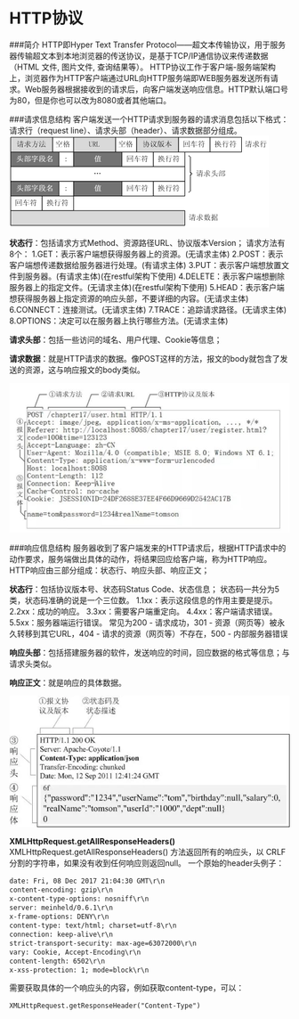 HTTP协议
===================

###简介
HTTP即Hyper Text Transfer Protocol——超文本传输协议，用于服务器传输超文本到本地浏览器的传送协议，是基于TCP/IP通信协议来传递数据（HTML 文件, 图片文件, 查询结果等）。
HTTP协议工作于客户端-服务端架构上，浏览器作为HTTP客户端通过URL向HTTP服务端即WEB服务器发送所有请求。Web服务器根据接收到的请求后，向客户端发送响应信息。HTTP默认端口号为80，但是你也可以改为8080或者其他端口。

###请求信息结构
客户端发送一个HTTP请求到服务器的请求消息包括以下格式：请求行（request line）、请求头部（header）、请求数据部分组成。
![](./相关文件/4.1.png)


**状态行**：包括请求方式Method、资源路径URL、协议版本Version；
请求方法有8个：
1.GET：表示客户端想获得服务器上的资源。(无请求主体)
2.POST：表示客户端想传递数据给服务器进行处理。(有请求主体)
3.PUT：表示客户端想放置文件到服务器。(有请求主体)(在restful架构下使用)
4.DELETE：表示客户端想删除服务器上的指定文件。(无请求主体)(在restful架构下使用)
5.HEAD：表示客户端想获得服务器上指定资源的响应头部，不要详细的内容。(无请求主体)
6.CONNECT：连接测试。(无请求主体)
7.TRACE：追踪请求路径。(无请求主体)
8.OPTIONS：决定可以在服务器上执行哪些方法。(无请求主体)

**请求头部**：包括一些访问的域名、用户代理、Cookie等信息；

**请求数据**：就是HTTP请求的数据。像POST这样的方法，报文的body就包含了发送的资源，这与响应报文的body类似。

![](./相关文件/4.2.JPG)

###响应信息结构
服务器收到了客户端发来的HTTP请求后，根据HTTP请求中的动作要求，服务端做出具体的动作，将结果回应给客户端，称为HTTP响应。HTTP响应由三部分组成：状态行、响应头部、响应正文；

**状态行**：包括协议版本号、状态码Status Code、状态信息；
状态码一共分为5类，状态码准确的说是一个三位数。
1.1xx：表示这段信息的作用主要是提示。
2.2xx：成功的响应。
3.3xx：需要客户端重定向。
4.4xx：客户端请求错误。
5.5xx：服务器端运行错误。
常见为200 - 请求成功，301 - 资源（网页等）被永久转移到其它URL，404 - 请求的资源（网页等）不存在，500 - 内部服务器错误

**响应头部**：包括搭建服务器的软件，发送响应的时间，回应数据的格式等信息；与请求头类似。

**响应正文**：就是响应的具体数据。


![](./相关文件/4.3.webp)

**XMLHttpRequest.getAllResponseHeaders()**
XMLHttpRequest.getAllResponseHeaders() 方法返回所有的响应头，以 CRLF 分割的字符串，如果没有收到任何响应则返回null。
一个原始的header头例子：
```
date: Fri, 08 Dec 2017 21:04:30 GMT\r\n
content-encoding: gzip\r\n
x-content-type-options: nosniff\r\n
server: meinheld/0.6.1\r\n
x-frame-options: DENY\r\n
content-type: text/html; charset=utf-8\r\n
connection: keep-alive\r\n
strict-transport-security: max-age=63072000\r\n
vary: Cookie, Accept-Encoding\r\n
content-length: 6502\r\n
x-xss-protection: 1; mode=block\r\n
```
需要获取具体的一个响应头的内容，例如获取content-type，可以：
```
XMLHttpRequest.getResponseHeader("Content-Type")
```